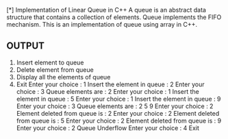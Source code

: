 [*] Implementation of Linear Queue in C++
A queue is an abstract data structure that contains a collection of elements. Queue implements the FIFO mechanism.
This is an implementation of queue using array in C++.

## OUTPUT

1. Insert element to queue
2. Delete element from queue
3. Display all the elements of queue
4. Exit
   Enter your choice :
   1
   Insert the element in queue :
   2
   Enter your choice :
   3
   Queue elements are : 2
   Enter your choice :
   1
   Insert the element in queue :
   5
   Enter your choice :
   1
   Insert the element in queue :
   9
   Enter your choice :
   3
   Queue elements are : 2 5 9
   Enter your choice :
   2
   Element deleted from queue is : 2
   Enter your choice :
   2
   Element deleted from queue is : 5
   Enter your choice :
   2
   Element deleted from queue is : 9
   Enter your choice :
   2
   Queue Underflow Enter your choice :
   4
   Exit
